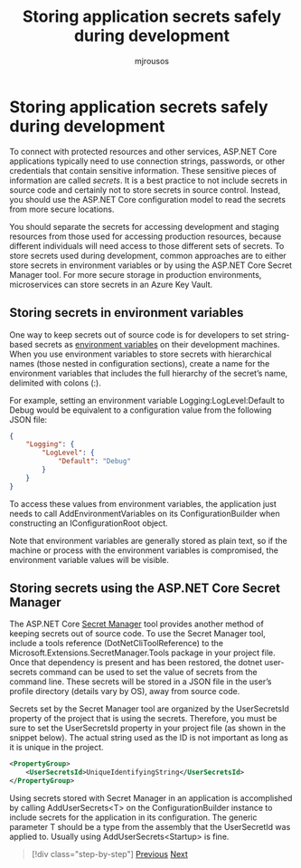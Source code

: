 ﻿---
title: Storing application secrets safely during development
description: .NET Microservices Architecture for Containerized .NET Applications | Storing application secrets safely during development
author: mjrousos
ms.author: wiwagn
ms.date: 05/26/2017
---
# Storing application secrets safely during development

To connect with protected resources and other services, ASP.NET Core applications typically need to use connection strings, passwords, or other credentials that contain sensitive information. These sensitive pieces of information are called *secrets*. It is a best practice to not include secrets in source code and certainly not to store secrets in source control. Instead, you should use the ASP.NET Core configuration model to read the secrets from more secure locations.

You should separate the secrets for accessing development and staging resources from those used for accessing production resources, because different individuals will need access to those different sets of secrets. To store secrets used during development, common approaches are to either store secrets in environment variables or by using the ASP.NET Core Secret Manager tool. For more secure storage in production environments, microservices can store secrets in an Azure Key Vault.

## Storing secrets in environment variables

One way to keep secrets out of source code is for developers to set string-based secrets as [environment variables](https://docs.microsoft.com/aspnet/core/security/app-secrets#environment-variables) on their development machines. When you use environment variables to store secrets with hierarchical names (those nested in configuration sections), create a name for the environment variables that includes the full hierarchy of the secret’s name, delimited with colons (:).

For example, setting an environment variable Logging:LogLevel:Default to Debug would be equivalent to a configuration value from the following JSON file:

```json
{
    "Logging": {
        "LogLevel": {
            "Default": "Debug"
        }
    }
}
```

To access these values from environment variables, the application just needs to call AddEnvironmentVariables on its ConfigurationBuilder when constructing an IConfigurationRoot object.

Note that environment variables are generally stored as plain text, so if the machine or process with the environment variables is compromised, the environment variable values will be visible.

## Storing secrets using the ASP.NET Core Secret Manager

The ASP.NET Core [Secret Manager](https://docs.microsoft.com/aspnet/core/security/app-secrets#secret-manager) tool provides another method of keeping secrets out of source code. To use the Secret Manager tool, include a tools reference (DotNetCliToolReference) to the Microsoft.Extensions.SecretManager.Tools package in your project file. Once that dependency is present and has been restored, the dotnet user-secrets command can be used to set the value of secrets from the command line. These secrets will be stored in a JSON file in the user’s profile directory (details vary by OS), away from source code.

Secrets set by the Secret Manager tool are organized by the UserSecretsId property of the project that is using the secrets. Therefore, you must be sure to set the UserSecretsId property in your project file (as shown in the snippet below). The actual string used as the ID is not important as long as it is unique in the project.

```xml
<PropertyGroup>
    <UserSecretsId>UniqueIdentifyingString</UserSecretsId>
</PropertyGroup>
```

Using secrets stored with Secret Manager in an application is accomplished by calling AddUserSecrets&lt;T&gt; on the ConfigurationBuilder instance to include secrets for the application in its configuration. The generic parameter T should be a type from the assembly that the UserSecretId was applied to. Usually using AddUserSecrets&lt;Startup&gt; is fine.


>[!div class="step-by-step"]
[Previous](authorization-net-microservices-web-applications.md)
[Next](azure-key-vault-protects-secrets.md)

